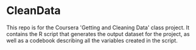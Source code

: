 CleanData
=========
This repo is for the Coursera 'Getting and Cleaning Data' class project. 
It contains the R script that generates the output dataset for the project, as well as a codebook describing all the variables created in the script.